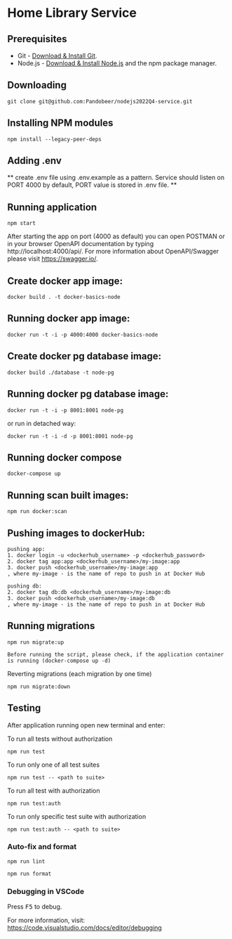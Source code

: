 # Home Library Service

## Prerequisites

- Git - [Download & Install Git](https://git-scm.com/downloads).
- Node.js - [Download & Install Node.js](https://nodejs.org/en/download/) and the npm package manager.

## Downloading

```
git clone git@github.com:Pandobeer/nodejs2022Q4-service.git
```

## Installing NPM modules

```
npm install --legacy-peer-deps
```

## Adding .env

** create .env file using .env.example as a pattern.
Service should listen on PORT 4000 by default, PORT value is stored in .env file. **

## Running application

```
npm start
```

After starting the app on port (4000 as default) you can open POSTMAN or
in your browser OpenAPI documentation by typing http://localhost:4000/api/.
For more information about OpenAPI/Swagger please visit https://swagger.io/.

## Create docker app image:

```
docker build . -t docker-basics-node
```

## Running docker app image:

```
docker run -t -i -p 4000:4000 docker-basics-node
```

## Create docker pg database image:

```
docker build ./database -t node-pg
```

## Running docker pg database image:

```
docker run -t -i -p 8001:8001 node-pg
```

or run in detached way:

```
docker run -t -i -d -p 8001:8001 node-pg
```

## Running docker compose

```
docker-compose up
```

## Running scan built images:

```
npm run docker:scan
```

## Pushing images to dockerHub:

```
pushing app:
1. docker login -u <dockerhub_username> -p <dockerhub_password>
2. docker tag app:app <dockerhub_username>/my-image:app
3. docker push <dockerhub_username>/my-image:app
, where my-image - is the name of repo to push in at Docker Hub

pushing db:
2. docker tag db:db <dockerhub_username>/my-image:db
3. docker push <dockerhub_username>/my-image:db
, where my-image - is the name of repo to push in at Docker Hub

```

## Running migrations

```
npm run migrate:up

Before running the script, please check, if the application container is running (docker-compose up -d)
```

Reverting migrations (each migration by one time)

```
npm run migrate:down
```

## Testing

After application running open new terminal and enter:

To run all tests without authorization

```
npm run test
```

To run only one of all test suites

```
npm run test -- <path to suite>
```

To run all test with authorization

```
npm run test:auth
```

To run only specific test suite with authorization

```
npm run test:auth -- <path to suite>
```

### Auto-fix and format

```
npm run lint
```

```
npm run format
```

### Debugging in VSCode

Press <kbd>F5</kbd> to debug.

For more information, visit: https://code.visualstudio.com/docs/editor/debugging
